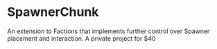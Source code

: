 # SpawnerChunk
An extension to Factions that implements further control over Spawner placement and interaction. A private project for $40
